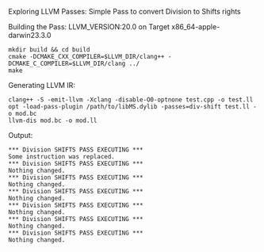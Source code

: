 Exploring LLVM Passes: Simple Pass to convert Division to Shifts rights

Building the Pass:
LLVM_VERSION:20.0 on Target x86_64-apple-darwin23.3.0
```
mkdir build && cd build
cmake -DCMAKE_CXX_COMPILER=$LLVM_DIR/clang++ -DCMAKE_C_COMPILER=$LLVM_DIR/clang ../
make
```

Generating LLVM IR:

```
clang++ -S -emit-llvm -Xclang -disable-O0-optnone test.cpp -o test.ll
opt -load-pass-plugin /path/to/libMS.dylib -passes=div-shift test.ll -o mod.bc
llvm-dis mod.bc -o mod.ll  
```

Output:

```
*** Division SHIFTS PASS EXECUTING ***
Some instruction was replaced.
*** Division SHIFTS PASS EXECUTING ***
Nothing changed.
*** Division SHIFTS PASS EXECUTING ***
Nothing changed.
*** Division SHIFTS PASS EXECUTING ***
Nothing changed.
*** Division SHIFTS PASS EXECUTING ***
Nothing changed.
*** Division SHIFTS PASS EXECUTING ***
Nothing changed.
*** Division SHIFTS PASS EXECUTING ***
Nothing changed.
```